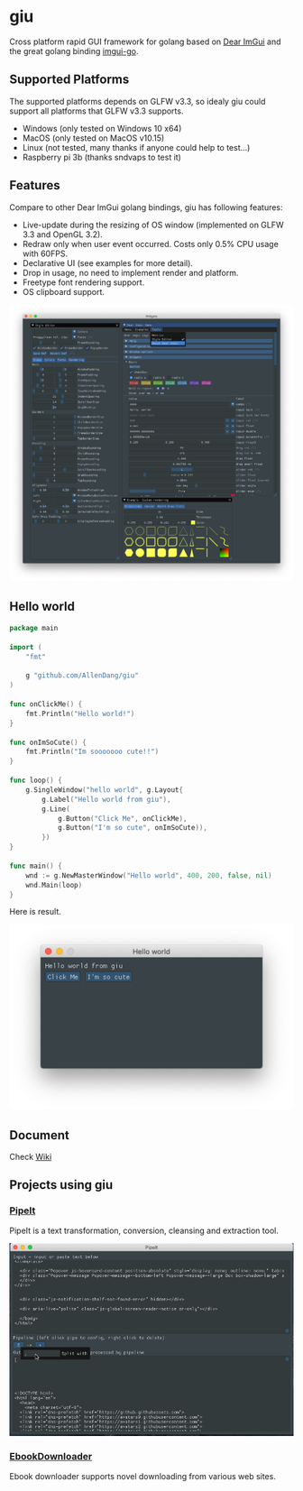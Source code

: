 # giu
Cross platform rapid GUI framework for golang based on [Dear ImGui](https://github.com/ocornut/imgui) and the great golang binding [imgui-go](https://github.com/inkyblackness/imgui-go).

## Supported Platforms

The supported platforms depends on GLFW v3.3, so idealy giu could support all platforms that GLFW v3.3 supports.

- Windows (only tested on Windows 10 x64)
- MacOS (only tested on MacOS v10.15)
- Linux (not tested, many thanks if anyone could help to test...)
- Raspberry pi 3b (thanks sndvaps to test it)

## Features

Compare to other Dear ImGui golang bindings, giu has following features:

- Live-update during the resizing of OS window (implemented on GLFW 3.3 and OpenGL 3.2).
- Redraw only when user event occurred. Costs only 0.5% CPU usage with 60FPS.
- Declarative UI (see examples for more detail).
- Drop in usage, no need to implement render and platform.
- Freetype font rendering support.
- OS clipboard support.

![Screenshot](https://github.com/AllenDang/giu/raw/master/examples/widgets/screenshot.png)

## Hello world

```go
package main

import (
    "fmt"

    g "github.com/AllenDang/giu"
)

func onClickMe() {
    fmt.Println("Hello world!")
}

func onImSoCute() {
    fmt.Println("Im sooooooo cute!!")
}

func loop() {
    g.SingleWindow("hello world", g.Layout{
        g.Label("Hello world from giu"),
        g.Line(
            g.Button("Click Me", onClickMe),
            g.Button("I'm so cute", onImSoCute)),
        })
}

func main() {
    wnd := g.NewMasterWindow("Hello world", 400, 200, false, nil)
    wnd.Main(loop)
}
```

Here is result.

![Helloworld](https://github.com/AllenDang/giu/raw/master/examples/helloworld/helloworld.png)

## Document

Check [Wiki](https://github.com/AllenDang/giu/wiki)

## Projects using giu

### [PipeIt](https://github.com/AllenDang/PipeIt)

PipeIt is a text transformation, conversion, cleansing and extraction tool.

![PipeIt Demo](https://github.com/AllenDang/PipeIt/raw/master/screenshot/findimageurl.gif)

### [EbookDownloader](https://github.com/sndnvaps/ebookdownloader)

Ebook downloader supports novel downloading from various web sites.
